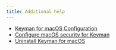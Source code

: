 ```yaml
---
title: Additional help
---
```

* [Keyman for macOS Configuration](configuration)
* [Configure macOS security for Keyman](configure-security)
* [Uninstall Keyman for macOS](uninstall-keyman)
